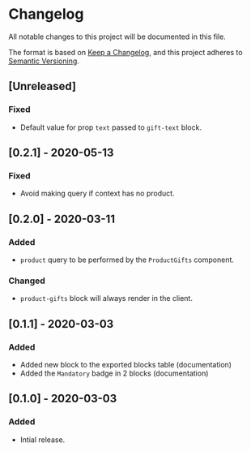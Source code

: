 # Changelog

All notable changes to this project will be documented in this file.

The format is based on [Keep a Changelog](https://keepachangelog.com/en/1.0.0/),
and this project adheres to [Semantic Versioning](https://semver.org/spec/v2.0.0.html).

## [Unreleased]
### Fixed
- Default value for prop `text` passed to `gift-text` block.

## [0.2.1] - 2020-05-13
### Fixed
- Avoid making query if context has no product.

## [0.2.0] - 2020-03-11
### Added
- `product` query to be performed by the `ProductGifts` component.

### Changed
- `product-gifts` block will always render in the client.

## [0.1.1] - 2020-03-03

### Added
- Added new block to the exported blocks table (documentation)
- Added the `Mandatory` badge in 2 blocks (documentation)

## [0.1.0] - 2020-03-03

### Added
- Intial release.
